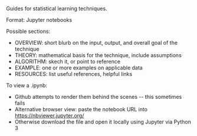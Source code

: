 Guides for statistical learning techniques. 

Format: Jupyter notebooks

Possible sections:
- OVERVIEW: short blurb on the input, output, and overall goal of the technique
- THEORY: mathematical basis for the technique, include assumptions
- ALGORITHM: skech it, or point to reference 
- EXAMPLE: one or more examples on applicable data
- RESOURCES: list useful references, helpful links

To view a .ipynb: 
- Github attempts to render them behind the scenes -- this sometimes fails
- Alternative browser view: paste the notebook URL into https://nbviewer.jupyter.org/
- Otherwise download the file and open it locally using Jupyter via Python 3 
